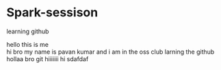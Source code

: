 # Spark-sessison
learning github

hello this is me  
hi bro my name is pavan kumar and i am in the oss club larning the github
hollaa bro
git
hiiiiiii
hi
sdafdaf